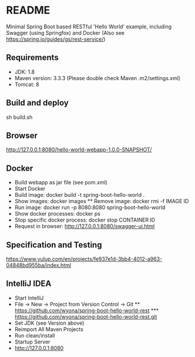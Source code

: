 README
======

Minimal Spring Boot based RESTful 'Hello World' example, including Swagger (using Springfox) and Docker
(Also see https://spring.io/guides/gs/rest-service/)

Requirements
------------

* JDK: 1.8
* Maven version: 3.3.3 (Please double check Maven .m2/settings.xml)
* Tomcat: 8

Build and deploy
----------------

sh build.sh

Browser
-------

http://127.0.0.1:8080/hello-world-webapp-1.0.0-SNAPSHOT/

Docker
------

* Build webapp as jar file (see pom.xml)
* Start Docker
* Build image: docker build -t spring-boot-hello-world .
* Show images: docker images
** Remove image: docker rmi -f IMAGE ID
* Run image: docker run -p 8080:8080 spring-boot-hello-world
* Show docker processes: docker ps
* Stop specific docker process: docker stop CONTAINER ID
* Request in browser: http://127.0.0.1:8080/swagger-ui.html

Specification and Testing
-------------------------

https://www.yulup.com/en/projects/fe937e1d-3bb4-4012-a963-04848bd955ba/index.html

IntelliJ IDEA
-------------
* Start IntelliJ
* File -> New -> Project from Version Control -> Git
** https://github.com/wyona/spring-boot-hello-world-rest
*** https://github.com/wyona/spring-boot-hello-world-rest.git
* Set JDK (see Version above)
* Reimport All Maven Projects
* Run clean/install
* Startup Server
* http://127.0.0.1:8080
